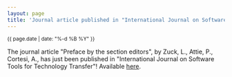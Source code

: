 ```yaml
---
layout: page
title: 'Journal article published in "International Journal on Software Tools for Technology Transfer"!'
---
```


<small>{{ page.date | date: "%-d %B %Y" }}</small>

The journal article "Preface by the section editors", by Zuck, L., Attie, P., Cortesi, A., has just been published in "International Journal on Software Tools for Technology Transfer"! Available [here](https://doi.org/10.1007/s10009-004-0144-y).
